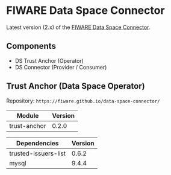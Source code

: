 # FIWARE Data Space Connector

Latest version (2.x) of the [FIWARE Data Space Connector](https://github.com/FIWARE/data-space-connector).

## Components

- DS Trust Anchor (Operator)
- DS Connector (Provider / Consumer)

## Trust Anchor (Data Space Operator)

Repository: `https://fiware.github.io/data-space-connector/`

| Module       | Version |
| ------------ | ------- |
| trust-anchor | 0.2.0   |

| Dependencies         | Version |
| -------------------- | ------- |
| trusted-issuers-list | 0.6.2   |
| mysql                | 9.4.4   |